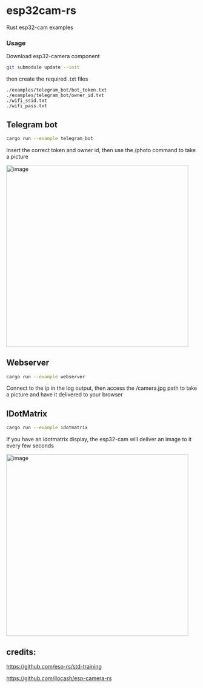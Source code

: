 # esp32cam-rs
Rust esp32-cam examples

### Usage

Download esp32-camera component

```bash
git submodule update --init
```

then create the required .txt files

```
./examples/telegram_bot/bot_token.txt
./examples/telegram_bot/owner_id.txt
./wifi_ssid.txt
./wifi_pass.txt
```


## Telegram bot

```bash
cargo run --example telegram_bot

```

Insert the correct token and owner id, then use the /photo command to take a picture

<img width="480" alt="image" src="https://github.com/Kezii/esp32cam_rs/assets/3357750/5a61974f-a0dc-4bdd-94ad-81225c53ba59">

## Webserver

```bash
cargo run --example webserver
```

Connect to the ip in the log output, then access the /camera.jpg path to take a picture and have it delivered to your browser

## IDotMatrix

```bash
cargo run --example idotmatrix
```

If you have an idotmatrix display, the esp32-cam will deliver an image to it every few seconds

<img width="480" alt="image" src="https://github.com/Kezii/esp32cam_rs/assets/3357750/148e0a0e-3c06-47f0-9916-6f1ec76d67e5">


## credits:
https://github.com/esp-rs/std-training

https://github.com/jlocash/esp-camera-rs
